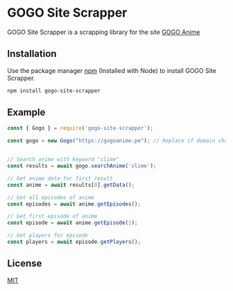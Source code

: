 # GOGO Site Scrapper

GOGO Site Scrapper is a scrapping library for the site [GOGO Anime](https://gogoanime.pe/)

## Installation

Use the package manager [npm](https://nodejs.org/en/download/) (Installed with Node) to install GOGO Site Scrapper.

```bash
npm install gogo-site-scrapper
```

## Example

```javascript
const { Gogo } = require('gogo-site-scrapper');

const gogo = new Gogo("https://gogoanime.pe"); // Replace if domain changes


// Search anime with keyword "slime"
const results = await gogo.searchAnime('slime');

// Get anime data for first result
const anime = await results[0].getData();

// Get all episodes of anime
const episodes = await anime.getEpisodes();

// Get first episode of anime
const episode = await anime.getEpisode(1);

// Get players for episode
const players = await episode.getPlayers();
```

## License
[MIT](https://choosealicense.com/licenses/mit/)
